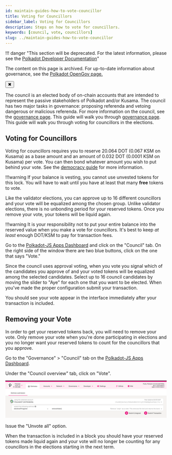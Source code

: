 ```yaml
---
id: maintain-guides-how-to-vote-councillor
title: Voting for Councillors
sidebar_label: Voting for Councillors
description: Steps on how to vote for councillors.
keywords: [council, vote, councillors]
slug: ../maintain-guides-how-to-vote-councillor
---
```


!!! danger "This section will be deprecated. For the latest information, please see the [Polkadot Developer Documentation](https://docs.polkadot.com/)"


<!-- MessageBox -->
<div id="messageBox" class="floating-message-box">
  <p>
    The content on this page is archived. For up-to-date information about governance, see the
    <a href="../learn-polkadot-opengov" target="_blank" rel="noopener noreferrer">
      Polkadot OpenGov page.
    </a>
  </p>
  <button class="close-messagebox" aria-label="Close message">✖</button>
</div>

The council is an elected body of on-chain accounts that are intended to represent the passive
stakeholders of Polkadot and/or Kusama. The council has two major tasks in governance: proposing
referenda and vetoing dangerous or malicious referenda. For more information on the council, see the
[governance page](../../learn/archive/learn-governance.md#council). This guide will walk you through
[governance page](../../learn/archive/learn-governance.md#council). This guide will walk you through
voting for councillors in the elections.

## Voting for Councillors

Voting for councillors requires you to reserve 20.064 DOT (0.067 KSM on Kusama) as a base amount and
an amount of 0.032 DOT (0.0001 KSM on Kusama) per vote. You can then bond whatever amount you wish
to put behind your vote. See the [democracy guide](./maintain-guides-democracy.md) for more
information.

!!!warning
    If your balance is vesting, you cannot use unvested tokens for this lock. You will have to wait
    until you have at least that many **free** tokens to vote.

Like the validator elections, you can approve up to 16 different councillors and your vote will be
equalized among the chosen group. Unlike validator elections, there is no unbonding period for your
reserved tokens. Once you remove your vote, your tokens will be liquid again.

!!!warning
    It is your responsibility not to put your entire balance into the reserved value when you make a
    vote for councillors. It's best to keep _at least_ enough DOT/KSM to pay for transaction fees.

Go to the [Polkadot-JS Apps Dashboard](https://polkadot.js.org/apps) and click on the "Council" tab.
On the right side of the window there are two blue buttons, click on the one that says "Vote."

Since the council uses approval voting, when you vote you signal which of the candidates you approve
of and your voted tokens will be equalized among the selected candidates. Select up to 16 council
candidates by moving the slider to "Aye" for each one that you want to be elected. When you've made
the proper configuration submit your transaction.

You should see your vote appear in the interface immediately after your transaction is included.

## Removing your Vote

In order to get your reserved tokens back, you will need to remove your vote. Only remove your vote
when you're done participating in elections and you no longer want your reserved tokens to count for
the councillors that you approve.

Go to the "Governance" > "Council" tab on the
[Polkadot-JS Apps Dashboard](https://polkadot.js.org/apps).

Under the "Council overview" tab, click on "Vote".

![polkadotjs_removeVoter](../../assets/council/polkadotjs_removeVoter.png)

Issue the "Unvote all" option.

When the transaction is included in a block you should have your reserved tokens made liquid again
and your vote will no longer be counting for any councillors in the elections starting in the next
term.
